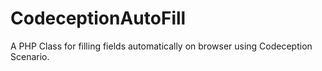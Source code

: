 # CodeceptionAutoFill
A PHP Class for filling fields automatically on browser using Codeception Scenario.
